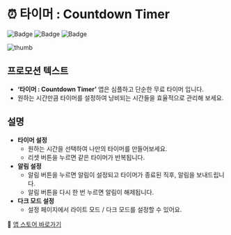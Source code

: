 # ⏰ 타이머 : Countdown Timer
![Badge](https://img.shields.io/badge/language-swift5.6-blue) 
![Badge](https://img.shields.io/badge/platform-iOS14+-yellow) 
![Badge](https://img.shields.io/badge/version-1.2-green)

![thumb](https://user-images.githubusercontent.com/95845594/164694258-51dbfa7d-8a6a-4567-b331-757899783906.png)

## 프로모션 텍스트
- **‘타이머 : Countdown Timer’** 앱은 심플하고 단순한 무료 타이머 입니다.
- 원하는 시간만큼 타이머를 설정하여 낭비되는 시간들을 효율적으로 관리해 보세요.


## 설명
- **타이머 설정**
    - 원하는 시간을 선택하여 나만의 타이머를 만들어보세요.
    - 리셋 버튼을 누르면 같은 타이머가 반복됩니다.
- **알림 설정**
    - 알림 버튼을 누르면 알림이 설정되고 타이머가 종료된 직후, 알림을 보내드립니다.
    - 알림 버튼을 다시 한 번 누르면 알림이 해제됩니다.
- **다크 모드 설정**
    - 설정 페이지에서 라이트 모드 / 다크 모드를 설정할 수 있어요.
    

🔗 [앱 스토어 바로가기](https://apps.apple.com/kr/app/countdown-timer-%ED%83%80%EC%9D%B4%EB%A8%B8/id1617318596)
